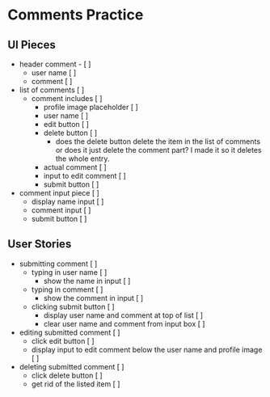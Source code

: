 # Comments Practice

## UI Pieces

- header comment - [ ]
   - user name [ ]
   - comment [ ]
- list of comments [ ]
   - comment includes [ ]
      - profile image placeholder [ ]
      - user name [ ]
      - edit button [ ]
      - delete button [ ]
         - does the delete button delete the item in the list of comments or does it just delete the comment part? I made it so it deletes the whole entry.
      - actual comment [ ]
      - input to edit comment [ ]
      - submit button [ ]
- comment input piece [ ]
   - display name input [ ]
   - comment input [ ]
   - submit button [ ]

## User Stories

- submitting comment [ ]
  - typing in user name [ ]
    - show the name in input [ ]
  - typing in comment [ ]
     - show the comment in input [ ]
  - clicking submit button [ ]
     - display user name and comment at top of list [ ]
     - clear user name and comment from input box [ ]
- editing submitted comment [ ]
  - click edit button [ ]
  - display input to edit comment below the user name and profile image [ ]
- deleting submitted comment [ ]
   - click delete button [ ]
   - get rid of the listed item [ ]
